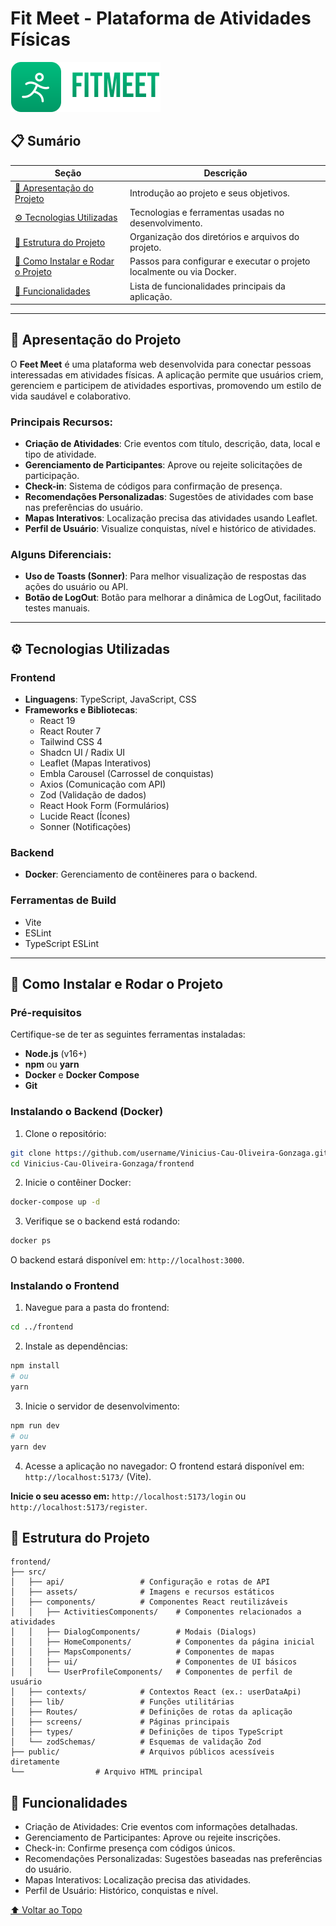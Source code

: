 # Fit Meet - Plataforma de Atividades Físicas

![Feet Meet Logo](src/assets/complete-logo.svg)

## 📋 Sumário

| Seção                          | Descrição                                                                 |
|--------------------------------|---------------------------------------------------------------------------|
| [📖 Apresentação do Projeto](#-apresentação-do-projeto)               | Introdução ao projeto e seus objetivos.                                  |
| [⚙️ Tecnologias Utilizadas](#️-tecnologias-utilizadas)               | Tecnologias e ferramentas usadas no desenvolvimento.                     |
| [📂 Estrutura do Projeto](#-estrutura-do-projeto)                     | Organização dos diretórios e arquivos do projeto.                        |
| [🚀 Como Instalar e Rodar o Projeto](#-como-instalar-e-rodar-o-projeto) | Passos para configurar e executar o projeto localmente ou via Docker.    |
| [📌 Funcionalidades](#-funcionalidades)                               | Lista de funcionalidades principais da aplicação.                        |

---

## 📖 Apresentação do Projeto

O **Feet Meet** é uma plataforma web desenvolvida para conectar pessoas interessadas em atividades físicas. A aplicação permite que usuários criem, gerenciem e participem de atividades esportivas, promovendo um estilo de vida saudável e colaborativo.

### Principais Recursos:
- **Criação de Atividades**: Crie eventos com título, descrição, data, local e tipo de atividade.
- **Gerenciamento de Participantes**: Aprove ou rejeite solicitações de participação.
- **Check-in**: Sistema de códigos para confirmação de presença.
- **Recomendações Personalizadas**: Sugestões de atividades com base nas preferências do usuário.
- **Mapas Interativos**: Localização precisa das atividades usando Leaflet.
- **Perfil de Usuário**: Visualize conquistas, nível e histórico de atividades.

### Alguns Diferenciais:
- **Uso de Toasts (Sonner)**: Para melhor visualização de respostas das ações do usuário ou API.
- **Botão de LogOut**: Botão para melhorar a dinâmica de LogOut, facilitado testes manuais.

---

## ⚙️ Tecnologias Utilizadas

### **Frontend**
- **Linguagens**: TypeScript, JavaScript, CSS
- **Frameworks e Bibliotecas**:
  - React 19
  - React Router 7
  - Tailwind CSS 4
  - Shadcn UI / Radix UI
  - Leaflet (Mapas Interativos)
  - Embla Carousel (Carrossel de conquistas)
  - Axios (Comunicação com API)
  - Zod (Validação de dados)
  - React Hook Form (Formulários)
  - Lucide React (Ícones)
  - Sonner (Notificações)

### **Backend**
- **Docker**: Gerenciamento de contêineres para o backend.

### **Ferramentas de Build**
- Vite
- ESLint
- TypeScript ESLint

---

## 🚀 Como Instalar e Rodar o Projeto

### Pré-requisitos

Certifique-se de ter as seguintes ferramentas instaladas:
- **Node.js** (v16+)
- **npm** ou **yarn**
- **Docker** e **Docker Compose**
- **Git**

### Instalando o Backend (Docker)

1. Clone o repositório:
```bash
git clone https://github.com/username/Vinicius-Cau-Oliveira-Gonzaga.git
cd Vinicius-Cau-Oliveira-Gonzaga/frontend
```
2. Inicie o contêiner Docker:
```bash
docker-compose up -d
```

3. Verifique se o backend está rodando:
```bash
docker ps
```

O backend estará disponível em: `http://localhost:3000`.

### Instalando o Frontend

1. Navegue para a pasta do frontend:
```bash
cd ../frontend
```
2. Instale as dependências:
```bash
npm install
# ou
yarn
```

3. Inicie o servidor de desenvolvimento:
```bash
npm run dev
# ou
yarn dev
```

4. Acesse a aplicação no navegador:
O frontend estará disponível em: `http://localhost:5173/` (Vite).

**Inicie o seu acesso em:** `http://localhost:5173/login` ou `http://localhost:5173/register`.
## 📂 Estrutura do Projeto
```
frontend/
├── src/
│   ├── api/                 # Configuração e rotas de API
│   ├── assets/              # Imagens e recursos estáticos
│   ├── components/          # Componentes React reutilizáveis
│   │   ├── ActivitiesComponents/    # Componentes relacionados a atividades
│   │   ├── DialogComponents/        # Modais (Dialogs)
│   │   ├── HomeComponents/          # Componentes da página inicial
│   │   ├── MapsComponents/          # Componentes de mapas
│   │   ├── ui/                      # Componentes de UI básicos
│   │   └── UserProfileComponents/   # Componentes de perfil de usuário
│   ├── contexts/            # Contextos React (ex.: userDataApi)
│   ├── lib/                 # Funções utilitárias
│   ├── Routes/              # Definições de rotas da aplicação
│   ├── screens/             # Páginas principais
│   ├── types/               # Definições de tipos TypeScript
│   └── zodSchemas/          # Esquemas de validação Zod
├── public/                  # Arquivos públicos acessíveis diretamente
└──                # Arquivo HTML principal
```

## 📌 Funcionalidades
- Criação de Atividades: Crie eventos com informações detalhadas.
- Gerenciamento de Participantes: Aprove ou rejeite inscrições.
- Check-in: Confirme presença com códigos únicos.
- Recomendações Personalizadas: Sugestões baseadas nas preferências do usuário.
- Mapas Interativos: Localização precisa das atividades.
- Perfil de Usuário: Histórico, conquistas e nível.

[⬆️ Voltar ao Topo](#feet-meet---plataforma-de-atividades-físicas)
